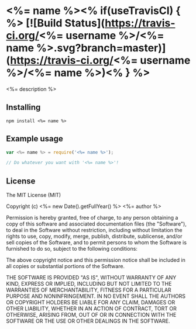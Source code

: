 # <%= name %><% if(useTravisCI) { %> [![Build Status](https://travis-ci.org/<%= username %>/<%= name %>.svg?branch=master)](https://travis-ci.org/<%= username %>/<%= name %>)<% } %>
<%= description %>

## Installing
`npm install <%= name %>`

## Example usage
```js
var <%= name %> = require('<%= name %>');

// Do whatever you want with '<%= name %>'!
```
    
## License
The MIT License (MIT)

Copyright (c) <%= new Date().getFullYear() %> <%= author %>

Permission is hereby granted, free of charge, to any person obtaining a copy of this software and associated documentation files (the "Software"), to deal in the Software without restriction, including without limitation the rights to use, copy, modify, merge, publish, distribute, sublicense, and/or sell copies of the Software, and to permit persons to whom the Software is furnished to do so, subject to the following conditions:

The above copyright notice and this permission notice shall be included in all copies or substantial portions of the Software.

THE SOFTWARE IS PROVIDED "AS IS", WITHOUT WARRANTY OF ANY KIND, EXPRESS OR IMPLIED, INCLUDING BUT NOT LIMITED TO THE WARRANTIES OF MERCHANTABILITY, FITNESS FOR A PARTICULAR PURPOSE AND NONINFRINGEMENT. IN NO EVENT SHALL THE AUTHORS OR COPYRIGHT HOLDERS BE LIABLE FOR ANY CLAIM, DAMAGES OR OTHER LIABILITY, WHETHER IN AN ACTION OF CONTRACT, TORT OR OTHERWISE, ARISING FROM, OUT OF OR IN CONNECTION WITH THE SOFTWARE OR THE USE OR OTHER DEALINGS IN THE SOFTWARE.
